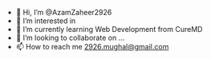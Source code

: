 - 👋 Hi, I’m @AzamZaheer2926
- 👀 I’m interested in 
- 🌱 I’m currently learning Web Development from CureMD
- 💞️ I’m looking to collaborate on ...
- 📫 How to reach me 2926.mughal@gmail.com

<!---
AzamZaheer2926/AzamZaheer2926 is a ✨ special ✨ repository because its `README.md` (this file) appears on your GitHub profile.
You can click the Preview link to take a look at your changes.
--->
